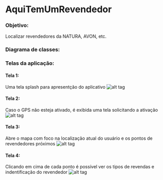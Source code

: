 # AquiTemUmRevendedor

### Objetivo:
Localizar revendedores da NATURA, AVON, etc.

### Diagrama de classes:

### Telas da aplicação:

#### Tela 1: 
Uma tela splash para apresentção do aplicativo
![alt tag](http://trgomes.esy.es/Imagens/app/1.png)

#### Tela 2:
Caso o GPS não esteja ativado, é exibida uma tela solicitando a ativação
![alt tag](http://trgomes.esy.es/Imagens/app/2.png)

#### Tela 3:
Abre o mapa com foco na localização atual do usuário e os pontos de revendedores próximos
![alt tag](http://trgomes.esy.es/Imagens/app/3.png)

#### Tela 4:
Clicando em cima de cada ponto é possível ver os tipos de revendas e indentificação do revendedor
![alt tag](http://trgomes.esy.es/Imagens/app/4.png)
